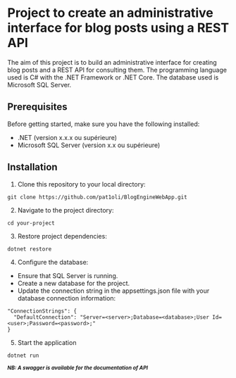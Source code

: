 # Project to create an administrative interface for blog posts using a REST API
The aim of this project is to build an administrative interface for creating blog posts and a REST API for consulting them. The programming language used is C# with the .NET Framework or .NET Core. The database used is Microsoft SQL Server.

## Prerequisites
Before getting started, make sure you have the following installed:
- .NET (version x.x.x ou supérieure)
- Microsoft SQL Server (version x.x ou supérieure)

## Installation
1. Clone this repository to your local directory:

```
git clone https://github.com/pat1oli/BlogEngineWebApp.git
```
2. Navigate to the project directory:
```
cd your-project
```
3. Restore project dependencies:
```
dotnet restore
```
4. Configure the database:

 - Ensure that SQL Server is running.
 - Create a new database for the project.
 - Update the connection string in the appsettings.json file with your database connection information:

```
"ConnectionStrings": {
  "DefaultConnection": "Server=<server>;Database=<database>;User Id=<user>;Password=<password>;"
}
```

5. Start the application
```
dotnet run
```

<sub>***NB: A swagger is available for the documentation of API***</sub>
